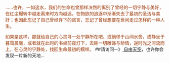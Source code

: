 <font color="#993300"> ......也许，一如这水，我们的生命也曾那样决然的离别了曾经的一切宁静与美好，在红尘辗转中越走离来时方向越远，在物欲的追逐中渐渐失去了最初的圣洁与美好；也因此忘记了自己曾经许下的诺言，忘记了曾经想要在世间走过怎样的一种人生。

如果是这样，那就给自己的心灵寻一处宁静所在吧。或徜徉于山间水旁，或静坐于暮霭晨曦，或者就在此时的书桌前夜灯下，去除一切雕饰与矫情，逆时光之河流而上，在心灵的宁静处，找回生命最初的模样。</font>
##请访问--》<a href="http://freesky.olife.org/" target="_blank"> 自由天空</a>，也许你会发现一片新的天地...
